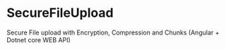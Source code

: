 # SecureFileUpload
Secure File upload with Encryption, Compression and Chunks (Angular + Dotnet core  WEB API)
